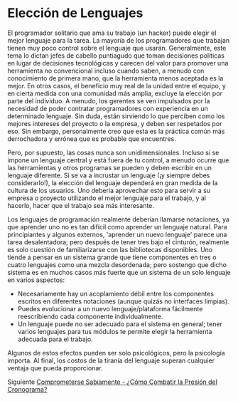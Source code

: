 # Elección de Lenguajes
[//]: # (Version:1.0.1)
El programador solitario que ama su trabajo (un hacker) puede elegir el mejor lenguaje para la tarea. La mayoría de los programadores que trabajan tienen muy poco control sobre el lenguaje que usarán. Generalmente, este tema lo dictan jefes de cabello puntiagudo que toman decisiones políticas en lugar de decisiones tecnológicas y carecen del valor para promover una herramienta no convencional incluso cuando saben, a menudo con conocimiento de primera mano, que la herramienta menos aceptada es la mejor. En otros casos, el beneficio muy real de la unidad entre el equipo, y en cierta medida con una comunidad más amplia, excluye la elección por parte del individuo. A menudo, los gerentes se ven impulsados por la necesidad de poder contratar programadores con experiencia en un determinado lenguaje. Sin duda, están sirviendo lo que perciben como los mejores intereses del proyecto o la empresa, y deben ser respetados por eso. Sin embargo, personalmente creo que esta es la práctica común más derrochadora y errónea que es probable que encuentres.

Pero, por supuesto, las cosas nunca son unidimensionales. Incluso si se impone un lenguaje central y está fuera de tu control, a menudo ocurre que las herramientas y otros programas se pueden y deben escribir en un lenguaje diferente. Si se va a incrustar un lenguaje (¡y siempre debes considerarlo!), la elección del lenguaje dependerá en gran medida de la cultura de los usuarios. Uno debería aprovechar esto para servir a su empresa o proyecto utilizando el mejor lenguaje para el trabajo, y al hacerlo, hacer que el trabajo sea más interesante.

Los lenguajes de programación realmente deberían llamarse notaciones, ya que aprender uno no es tan difícil como aprender un lenguaje natural. Para principiantes y algunos externos, 'aprender un nuevo lenguaje' parece una tarea desalentadora; pero después de tener tres bajo el cinturón, realmente es solo cuestión de familiarizarse con las bibliotecas disponibles. Uno tiende a pensar en un sistema grande que tiene componentes en tres o cuatro lenguajes como una mezcla desordenada; pero sostengo que dicho sistema es en muchos casos más fuerte que un sistema de un solo lenguaje en varios aspectos:

- Necesariamente hay un acoplamiento débil entre los componentes escritos en diferentes notaciones (aunque quizás no interfaces limpias).
- Puedes evolucionar a un nuevo lenguaje/plataforma fácilmente reescribiendo cada componente individualmente.
- Un lenguaje puede no ser adecuado para el sistema en general; tener varios lenguajes para tus módulos te permite elegir la herramienta adecuada para el trabajo.

Algunos de estos efectos pueden ser solo psicológicos, pero la psicología importa. Al final, los costos de la tiranía del lenguaje superan cualquier ventaja que pueda proporcionar.

Siguiente [Comprometerse Sabiamente - ¿Cómo Combatir la Presión del Cronograma?](../Compromising-Wisely/01-How-to-Fight-Schedule-Pressure.md)
